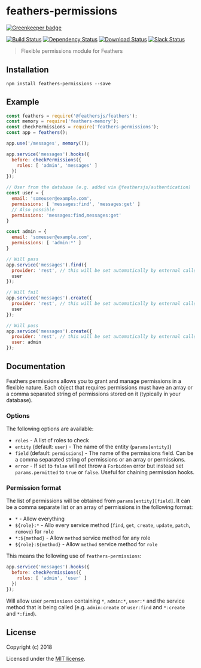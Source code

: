 # feathers-permissions

[![Greenkeeper badge](https://badges.greenkeeper.io/feathersjs-ecosystem/feathers-permissions.svg)](https://greenkeeper.io/)

[![Build Status](https://travis-ci.org/feathersjs-ecosystem/feathers-permissions.png?branch=master)](https://travis-ci.org/feathersjs-ecosystem/feathers-permissions)
[![Dependency Status](https://img.shields.io/david/feathersjs-ecosystem/feathers-permissions.svg?style=flat-square)](https://david-dm.org/feathersjs-ecosystem/feathers-permissions)
[![Download Status](https://img.shields.io/npm/dm/feathers-permissions.svg?style=flat-square)](https://www.npmjs.com/package/feathers-permissions)
[![Slack Status](http://slack.feathersjs.com/badge.svg)](http://slack.feathersjs.com)

> Flexible permissions module for Feathers

## Installation

```
npm install feathers-permissions --save
```

## Example

```js
const feathers = require('@feathersjs/feathers');
const memory = require('feathers-memory');
const checkPermissions = require('feathers-permissions');
const app = feathers();

app.use('/messages', memory());

app.service('messages').hooks({
  before: checkPermissions({
    roles: [ 'admin', 'messages' ]
  })
});

// User from the database (e.g. added via @feathersjs/authentication)
const user = {
  email: 'someuser@example.com',
  permissions: [ 'messages:find', 'messages:get' ]
  // Also possible
  permissions: 'messages:find,messages:get'
}

const admin = {
  email: 'someuser@example.com',
  permissions: [ 'admin:*' ]
}

// Will pass
app.service('messages').find({
  provider: 'rest', // this will be set automatically by external calls
  user
});

// Will fail
app.service('messages').create({
  provider: 'rest', // this will be set automatically by external calls
  user
});

// Will pass
app.service('messages').create({
  provider: 'rest', // this will be set automatically by external calls
  user: admin
});
```

## Documentation

Feathers permissions allows you to grant and manage permissions in a flexible nature. Each object that requires permissions must have an array or a comma separated string of permissions stored on it (typically in your database).

### Options

The following options are available:

- `roles` - A list of roles to check
- `entity` (default: `user`) - The name of the entity (`params[entity]`)
- `field` (default: `permissions`) - The name of the permissions field. Can be a comma separated string of permissions or an array or permissions.
- `error` - If set to `false` will not throw a `Forbidden` error but instead set `params.permitted` to `true` or `false`. Useful for chaining permission hooks.

### Permission format

The list of permissions will be obtained from `params[entity][field]`. It can be a comma separate list or an array of permissions in the following format:

- `*` - Allow everything
- `${role}:*` - Allo every service method (`find`, `get`, `create`, `update`, `patch`, `remove`) for `role`
- `*:${method}` - Allow `method` service method for any role
- `${role}:${method}` - Allow `method` service method for `role`

This means the following use of `feathers-permissions`:

```js
app.service('messages').hooks({
  before: checkPermissions({
    roles: [ 'admin', 'user' ]
  })
});
```

Will allow user `permissions` containing `*`, `admin:*`, `user:*` and the service method that is being called (e.g. `admin:create` or `user:find` and `*:create` and `*:find`).

## License

Copyright (c) 2018

Licensed under the [MIT license](LICENSE).
